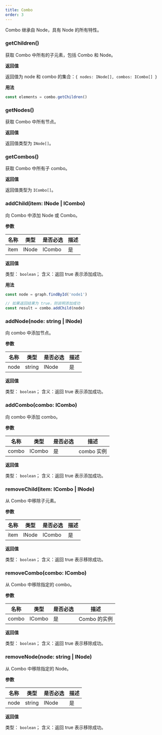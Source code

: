 ```yaml
---
title: Combo
order: 3
---
```


Combo 继承自 Node，具有 Node 的所有特性。

### getChildren()
获取 Combo 中所有的子元素，包括 Combo 和 Node。

**返回值**

返回值为 node 和 combo 的集合：`{ nodes: INode[], combos: ICombo[] }`


**用法**

```javascript
const elements = combo.getChildren()
```


### getNodes()
获取 Combo 中所有节点。

**返回值**

返回值类型为 `INode[]`。


### getCombos()
获取 Combo 中所有子 combo。

**返回值**

返回值类型为 `ICombo[]`。


### addChild(item: INode | ICombo)
向 Combo 中添加 Node 或 Combo。

**参数**

| 名称 | 类型 | 是否必选 | 描述 |
| --- | --- | --- | --- |
| item | INode | ICombo | 是 | 节点或Combo 的实例 |


**返回值**

类型： `boolean`；
含义：返回 true 表示添加成功。


**用法**

```javascript
const node = graph.findById('node1')

// 如果返回结果为 true，则说明添加成功
const result = combo.addChild(node)
```


### addNode(node: string | INode)
向 combo 中添加节点。

**参数**

| 名称 | 类型 | 是否必选 | 描述 |
| --- | --- | --- | --- |
| node | string | INode | 是 | 节点 ID 或节点实例 |


**返回值**

类型： `boolean`；
含义：返回 true 表示添加成功。


### addCombo(combo: ICombo)
向 combo 中添加 combo。

**参数**

| 名称 | 类型 | 是否必选 | 描述 |
| --- | --- | --- | --- |
| combo | ICombo | 是 | combo 实例 |


**返回值**

类型： `boolean`；
含义：返回 true 表示添加成功。


### removeChild(item: ICombo | INode)
从 Combo 中移除子元素。

**参数**

| 名称 | 类型 | 是否必选 | 描述 |
| --- | --- | --- | --- |
| item | INode | ICombo | 是 | 节点或Combo 的实例 |


**返回值**

类型： `boolean`；
含义：返回 true 表示移除成功。


### removeCombo(combo: ICombo)
从 Combo 中移除指定的 combo。

**参数**

| 名称 | 类型 | 是否必选 | 描述 |
| --- | --- | --- | --- |
| combo | ICombo | 是 | Combo 的实例 |


**返回值**

类型： `boolean`；
含义：返回 true 表示移除成功。


### removeNode(node: string | INode)
从 Combo 中移除指定的 Node。

**参数**

| 名称 | 类型 | 是否必选 | 描述 |
| --- | --- | --- | --- |
| node | string | INode | 是 | 节点 ID 或节点实例 |


**返回值**

类型： `boolean`；
含义：返回 true 表示移除成功。

